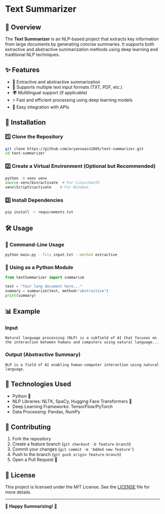 # Text Summarizer

## 📌 Overview
The **Text Summarizer** is an NLP-based project that extracts key information from large documents by generating concise summaries. It supports both extractive and abstractive summarization methods using deep learning and traditional NLP techniques.

## ✨ Features
- 📜 Extractive and abstractive summarization
- 📝 Supports multiple text input formats (TXT, PDF, etc.)
- 🌍 Multilingual support (if applicable)
- ⚡ Fast and efficient processing using deep learning models
- 🔧 Easy integration with APIs

## 🚀 Installation

### 1️⃣ Clone the Repository
```bash
git clone https://github.com/aryanswain2805/text-summarizer.git
cd text-summarizer
```

### 2️⃣ Create a Virtual Environment (Optional but Recommended)
```bash
python -m venv venv
source venv/bin/activate  # For Linux/macOS
venv\Scripts\activate    # For Windows
```

### 3️⃣ Install Dependencies
```bash
pip install -r requirements.txt
```

## 🛠 Usage

### 📌 Command-Line Usage
```bash
python main.py --file input.txt --method extractive
```

### 📌 Using as a Python Module
```python
from textSummarizer import summarize

text = "Your long document here..."
summary = summarize(text, method="abstractive")
print(summary)
```

## 📊 Example
### Input
```
Natural language processing (NLP) is a subfield of AI that focuses on the interaction between humans and computers using natural language...
```

### Output (Abstractive Summary)
```
NLP is a field of AI enabling human-computer interaction using natural language.
```

## 🔧 Technologies Used
- Python 🐍
- NLP Libraries: NLTK, SpaCy, Hugging Face Transformers 🤗
- Deep Learning Frameworks: TensorFlow/PyTorch
- Data Processing: Pandas, NumPy

## 🤝 Contributing
1. Fork the repository
2. Create a feature branch (`git checkout -b feature-branch`)
3. Commit your changes (`git commit -m 'Added new feature'`)
4. Push to the branch (`git push origin feature-branch`)
5. Open a Pull Request 🎉

## 📝 License
This project is licensed under the MIT License. See the [LICENSE](LICENSE) file for more details.

---

🚀 **Happy Summarizing!** 🚀


